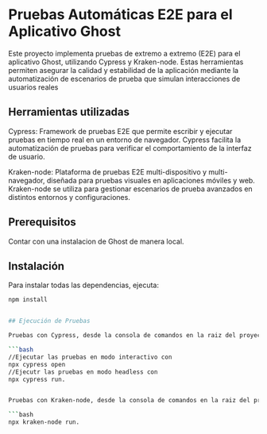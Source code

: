 # Pruebas Automáticas E2E para el Aplicativo Ghost

Este proyecto implementa pruebas de extremo a extremo (E2E) para el aplicativo Ghost, 
utilizando Cypress y Kraken-node. Estas herramientas permiten asegurar la calidad y 
estabilidad de la aplicación mediante la automatización de escenarios de prueba que 
simulan interacciones de usuarios reales

## Herramientas utilizadas

Cypress: Framework de pruebas E2E que permite escribir y ejecutar pruebas en tiempo real 
en un entorno de navegador. Cypress facilita la automatización de pruebas para verificar 
el comportamiento de la interfaz de usuario.

Kraken-node: Plataforma de pruebas E2E multi-dispositivo y multi-navegador, diseñada 
para pruebas visuales en aplicaciones móviles y web. Kraken-node se utiliza para gestionar 
escenarios de prueba avanzados en distintos entornos y configuraciones.

## Prerequisitos

Contar con una instalacion de Ghost de manera local.

## Instalación

Para instalar todas las dependencias, ejecuta:

```bash
npm install


## Ejecución de Pruebas

Pruebas con Cypress, desde la consola de comandos en la raiz del proyecto

```bash
//Ejecutar las pruebas en modo interactivo con 
npx cypress open 
//Ejecutr las pruebas en modo headless con 
npx cypress run.


Pruebas con Kraken-node, desde la consola de comandos en la raiz del proyecto

```bash
npx kraken-node run.
